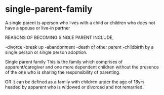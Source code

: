 # single-parent-family

A single parent is aperson who lives with a child or children who does not have a spouse or live-in partner

REASONS OF BECOMING SINGLE PARENT INCLUDE,

-divorce
-break up
-abandonment
-death of other parent
-childbirth by a single person or single person adoption.

Single parent family
This is the family which comprises of apparent/caregiver and one more dependent children without the presence of the one who is sharing the responsibility of parenting.

OR
It can be defined as a family with children under the age of 18yrs headed by apparent who is widowed or divorced and not remarried.
